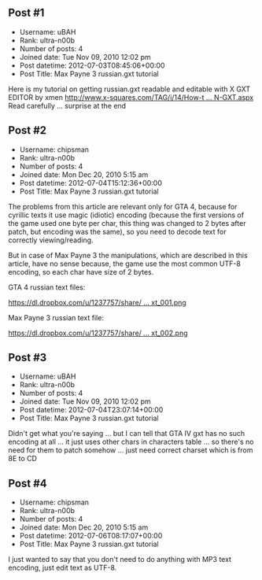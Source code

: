 ## Post #1
- Username: uBAH
- Rank: ultra-n00b
- Number of posts: 4
- Joined date: Tue Nov 09, 2010 12:02 pm
- Post datetime: 2012-07-03T08:45:06+00:00
- Post Title: Max Payne 3 russian.gxt tutorial

Here is my tutorial on getting russian.gxt readable and editable with X GXT EDITOR by xmen [http://www.x-squares.com/TAG/i/14/How-t ... N-GXT.aspx](http://www.x-squares.com/TAG/i/14/How-to-Open-Max-Payne-3-RUSSIAN-GXT.aspx)
Read carefully ... surprise at the end
## Post #2
- Username: chipsman
- Rank: ultra-n00b
- Number of posts: 4
- Joined date: Mon Dec 20, 2010 5:15 am
- Post datetime: 2012-07-04T15:12:36+00:00
- Post Title: Max Payne 3 russian.gxt tutorial

The problems from this article are relevant only for GTA 4, because for cyrillic texts it use magic (idiotic) encoding (because the first versions of the game used one byte per char, this thing was changed to 2 bytes after patch, but encoding was the same), so you need to decode text for correctly viewing/reading. 

But in case of Max Payne 3 the manipulations, which are described in this article, have no sense because, the game use the most common UTF-8 encoding, so each char have size of 2 bytes. 

GTA 4 russian text files:

[https://dl.dropbox.com/u/1237757/share/ ... xt_001.png](https://dl.dropbox.com/u/1237757/share/07.2012/gxt_001.png)

Max Payne 3 russian text file: 

[https://dl.dropbox.com/u/1237757/share/ ... xt_002.png](https://dl.dropbox.com/u/1237757/share/07.2012/gxt_002.png)
## Post #3
- Username: uBAH
- Rank: ultra-n00b
- Number of posts: 4
- Joined date: Tue Nov 09, 2010 12:02 pm
- Post datetime: 2012-07-04T23:07:14+00:00
- Post Title: Max Payne 3 russian.gxt tutorial

Didn't get what you're saying ... but I can tell that GTA IV gxt has no such encoding at all ... it just uses other chars in characters table ... so there's no need for them to patch somehow ... just need correct charset which is from 8E to CD
## Post #4
- Username: chipsman
- Rank: ultra-n00b
- Number of posts: 4
- Joined date: Mon Dec 20, 2010 5:15 am
- Post datetime: 2012-07-06T08:17:07+00:00
- Post Title: Max Payne 3 russian.gxt tutorial

I just wanted to say that you don't need to do anything with MP3 text encoding, just edit text as UTF-8.
